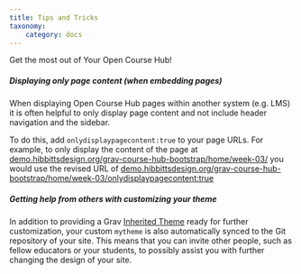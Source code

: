 ```yaml
---
title: Tips and Tricks
taxonomy:
    category: docs
---
```


Get the most out of Your Open Course Hub!

##### Displaying only page content (when embedding pages)

When displaying Open Course Hub pages within another system (e.g. LMS) it is often helpful to only display page content and not include header navigation and the sidebar.

To do this, add `onlydisplaypagecontent:true` to your page URLs. For example, to only display the content of the page at [demo.hibbittsdesign.org/grav-course-hub-bootstrap/home/week-03/](http://demo.hibbittsdesign.org/grav-course-hub-bootstrap/home/week-03/) you would use the revised URL of [demo.hibbittsdesign.org/grav-course-hub-bootstrap/home/week-03/onlydisplaypagecontent:true](http://demo.hibbittsdesign.org/grav-course-hub-bootstrap/home/week-03/onlydisplaypagecontent:true)

##### Getting help from others with customizing your theme

In addition to providing a Grav [Inherited Theme](https://learn.getgrav.org/themes/customization#theme-inheritance) ready for further customization, your custom `mytheme` is also automatically synced to the Git repository of your site. This means that you can invite other people, such as fellow educators or your  students, to possibly assist you with further changing the design of your site.
